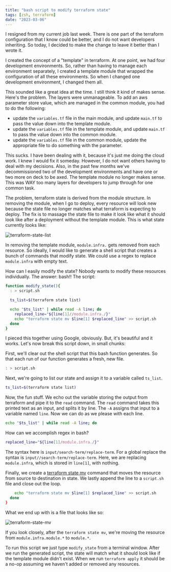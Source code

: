 ```yaml
---
title: "bash script to modify terraform state"
tags: [zsh, terraform]
date: "2023-03-06"
---
```


I resigned from my current job last week. There is one part of the terraform configuration that I know could be better, and I do not want developers inheriting. So today, I decided to make the change to leave it better than I wrote it.

I created the concept of a "template" in terraform. At one point, we had four development environments. So, rather than having to manage each environment separately, I created a template module that wrapped the configuration of all these environments. So when I changed one development environment, I changed them all.

This sounded like a great idea at the time. I still think it kind of makes sense. Here's the problem. The layers were unmanageable. To add an aws parameter store value, which are managed in the common module, you had to do the following:
- update the `variables.tf` file in the main module, and update `main.tf` to pass the value down into the template module.
- update the `variables.tf` file in the template module, and update `main.tf` to pass the value down into the common module.
- update the `variables.tf` file in the common module, update the appropriate file to do something with the parameter.

This sucks. I have been dealing with it, because it's just me doing the cloud work. I knew I would fix it someday. However, I do not want others having to deal with my decisions. Also, in the past few months we've decommissioned two of the development environments and have one or two more on deck to be axed. The template module no longer makes sense. This was WAY too many layers for developers to jump through for one common task.

The problem, terraform state is derived from the module structure. In removing the module, when I go to deploy, every resource will look new because the state file no longer matches what terraform is expecting to deploy. The fix is to massage the state file to make it look like what it should look like after a deployment without the template module. This is what state currently looks like:

![terraform-state-list](/images/bash-terraform-state-list.png)

In removing the template module, `module.infra.` gets removed from each resource. So ideally, I would like to generate a shell script that creates a bunch of commands that modify state. We could use a regex to replace `module.infra` with empty text.

How can I easily modify the state? Nobody wants to modify these resources individually. The answer: bash!! The script:

```sh
function modify_state(){
  : > script.sh

  ts_list=$(terraform state list)

  echo "$ts_list" | while read -A line; do
    replaced_line="${line[1]//module.infra./}"
    echo "terraform state mv $line[1] $replaced_line" >> script.sh
  done
}
```

I pieced this together using Google, obviously. But, it's beautiful and it works. Let's now break this script down, in small chunks:

First, we'll clear out the shell script that this bash function generates. So that each run of our function generates a fresh, new file.
```sh
: > script.sh
```

Next, we're going to list our state and assign it to a variable called `ts_list`.

```sh
ts_list=$(terraform state list)
```

Now, the fun stuff. We echo out the variable storing the output from terraform and pipe it to the `read` command. The `read` command takes this printed text as an input, and splits it by line. The `-A` assigns that input to a variable named `line`. Now we can do as we please with each line.

```sh
echo "$ts_list" | while read -A line; do
```

How can we accomplish regex in bash?

```sh
replaced_line="${line[1]/module.infra./}"
```

The syntax here is `input/search-term/replace-term`. For a global replace the syntax is `input//search-term/replace-term`. Here, we are replacing `module.infra`, which is stored in `line[1]`, with nothing.

Finally, we create a [terraform state mv](https://developer.hashicorp.com/terraform/cli/commands/state/mv) command that moves the resource from source to destination in state. We lastly append the line to a `script.sh` file and close out the loop.

```sh
    echo "terraform state mv $line[1] $replaced_line" >> script.sh
  done
}
```

What we end up with is a file that looks like so:

![terraform-state-mv](/images/bash-terraform-state-mv.png)

If you look closely, after the `terraform state mv`, we're moving the resource from `module.infra.module.*` to `module.*`.

To run this script we just type `modify_state` from a terminal window. After we run the generated script, the state will match what it should look like if the template module didn't exist. When we run `terraform apply` it should be a no-op assuming we haven't added or removed any resources.
